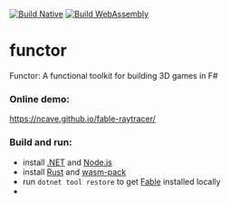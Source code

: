 [![Build Native](https://github.com/tommy-xr/functor/actions/workflows/build-native.yml/badge.svg)](https://github.com/tommy-xr/functor/actions/workflows/build-native.yml) [![Build WebAssembly](https://github.com/tommy-xr/functor/actions/workflows/build-wasm.yml/badge.svg)](https://github.com/tommy-xr/functor/actions/workflows/build-wasm.yml)

# functor

Functor: A functional toolkit for building 3D games in F#

### Online demo:

https://ncave.github.io/fable-raytracer/

### Build and run:

- install [.NET](https://dotnet.microsoft.com/en-us/download) and [Node.js](https://nodejs.org/en/)
- install [Rust](https://www.rust-lang.org/tools/install) and [wasm-pack](https://rustwasm.github.io/wasm-pack/installer/)
- run `dotnet tool restore` to get [Fable](https://github.com/fable-compiler/Fable) installed locally
-
